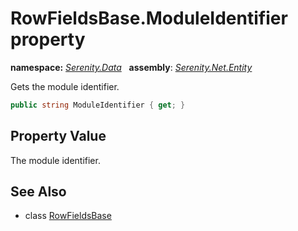 # RowFieldsBase.ModuleIdentifier property
**namespace:** *[Serenity.Data](../../README.md#serenity.data-namespace)*   **assembly**: *[Serenity.Net.Entity](../../README.md)*

Gets the module identifier.

```csharp
public string ModuleIdentifier { get; }
```

## Property Value

The module identifier.

## See Also

* class [RowFieldsBase](../RowFieldsBase.md)